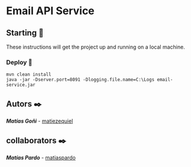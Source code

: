 # Email API Service

## Starting 🚀

These instructions will get the project up and running on a local machine.

### Deploy 🔧
```
mvn clean install   
java -jar -Dserver.port=8091 -Dlogging.file.name=C:\Logs email-service.jar
```

## Autors ✒️


***Matías Goñi*** - [matiezequiel](https://github.com/matiezequiel)

## collaborators ✒️


***Matías Pardo*** - [matiaspardo](https://github.com/matiaspardo)
